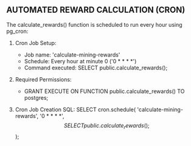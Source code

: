 AUTOMATED REWARD CALCULATION (CRON)
---------------------------------
The calculate_rewards() function is scheduled to run every hour using pg_cron:

1. Cron Job Setup:
   - Job name: 'calculate-mining-rewards'
   - Schedule: Every hour at minute 0 ('0 * * * *')
   - Command executed:
     SELECT public.calculate_rewards();

2. Required Permissions:
   - GRANT EXECUTE ON FUNCTION public.calculate_rewards() TO postgres;

3. Cron Job Creation SQL:
   SELECT cron.schedule(
       'calculate-mining-rewards',
       '0 * * * *',
       $$SELECT public.calculate_rewards();$$
   );
